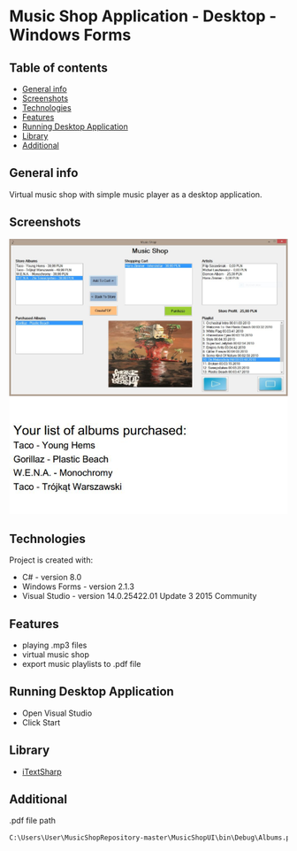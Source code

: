 # Music Shop Application - Desktop - Windows Forms

## Table of contents
* [General info](#general-info)
* [Screenshots](#screenshots)
* [Technologies](#technologies)
* [Features](#features)
* [Running Desktop Application](#running-desktop-application)
* [Library](#library)
* [Additional](#additional)

## General info
Virtual music shop with simple music player as a desktop application.

## Screenshots
![musicShopPicture](./Images/musicShop.jpg)
![musicShopPicture2](./Images/musicShopPdf.jpg)

## Technologies
Project is created with:
* C# - version 8.0
* Windows Forms - version 2.1.3
* Visual Studio - version 14.0.25422.01 Update 3 2015 Community

## Features
* playing .mp3 files
* virtual music shop
* export music playlists to .pdf file

## Running Desktop Application
* Open Visual Studio
* Click Start

## Library
* [iTextSharp](https://www.nuget.org/packages/iTextSharp/5.5.13.1)

## Additional
.pdf file path
```sh
C:\Users\User\MusicShopRepository-master\MusicShopUI\bin\Debug\Albums.pdf
```

